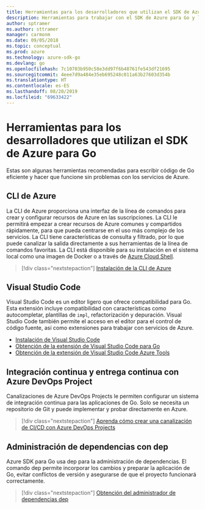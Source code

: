 ```yaml
---
title: Herramientas para los desarrolladores que utilizan el SDK de Azure para Go
description: Herramientas para trabajar con el SDK de Azure para Go y los servicios de Azure
author: sptramer
ms.author: sttramer
manager: carmonm
ms.date: 09/05/2018
ms.topic: conceptual
ms.prod: azure
ms.technology: azure-sdk-go
ms.devlang: go
ms.openlocfilehash: 7c10703b950c58e3dd97f6b48761fe543df21695
ms.sourcegitcommit: 4eee7d9a484e35eb695248c011a63b27603d354b
ms.translationtype: HT
ms.contentlocale: es-ES
ms.lasthandoff: 08/20/2019
ms.locfileid: "69633422"
---
```

# <a name="tools-for-developers-using-the-azure-sdk-for-go"></a>Herramientas para los desarrolladores que utilizan el SDK de Azure para Go

Estas son algunas herramientas recomendadas para escribir código de Go eficiente y hacer que funcione sin problemas con los servicios de Azure.

## <a name="azure-cli"></a>CLI de Azure

La CLI de Azure proporciona una interfaz de la línea de comandos para crear y configurar recursos de Azure en las suscripciones. La CLI le permitirá empezar a crear recursos de Azure comunes y compartidos rápidamente, para que pueda centrarse en el uso más complejo de los servicios. La CLI tiene características de consulta y filtrado, por lo que puede canalizar la salida directamente a sus herramientas de la línea de comandos favoritas. La CLI está disponible para su instalación en el sistema local como una imagen de Docker o a través de [Azure Cloud Shell](https://docs.microsoft.com/azure/cloud-shell/overview).

> [!div class="nextstepaction"]
> [Instalación de la CLI de Azure](/cli/azure/install-azure-cli)

## <a name="visual-studio-code"></a>Visual Studio Code

Visual Studio Code es un editor ligero que ofrece compatibilidad para Go. Esta extensión incluye compatibilidad con características como autocompletar, plantillas de `impl`, refactorización y depuración. Visual Studio Code también permite el acceso en el editor para el control de código fuente, así como extensiones para trabajar con servicios de Azure.

* [Instalación de Visual Studio Code](https://code.visualstudio.com/Download)
* [Obtención de la extensión de Visual Studio Code para Go](https://code.visualstudio.com/docs/languages/go)
* [Obtención de la extensión de Visual Studio Code Azure Tools](https://marketplace.visualstudio.com/items?itemName=ms-vscode.vscode-azureextensionpack)

## <a name="cicd-with-azure-devops-project"></a>Integración continua y entrega continua con Azure DevOps Project

Canalizaciones de Azure DevOps Projects le permiten configurar un sistema de integración continua para las aplicaciones de Go. Solo se necesita un repositorio de Git y puede implementar y probar directamente en Azure.

> [!div class="nextstepaction"]
> [Aprenda cómo crear una canalización de CI/CD con Azure DevOps Projects](/azure/devops-project/azure-devops-project-go)

## <a name="dependency-management-with-dep"></a>Administración de dependencias con dep

Azure SDK para Go usa dep para la administración de dependencias. El comando dep permite incorporar los cambios y preparar la aplicación de Go, evitar conflictos de versión y asegurarse de que el proyecto funcionará correctamente.

> [!div class="nextstepaction"]
> [Obtención del administrador de dependencias dep](https://github.com/golang/dep)
